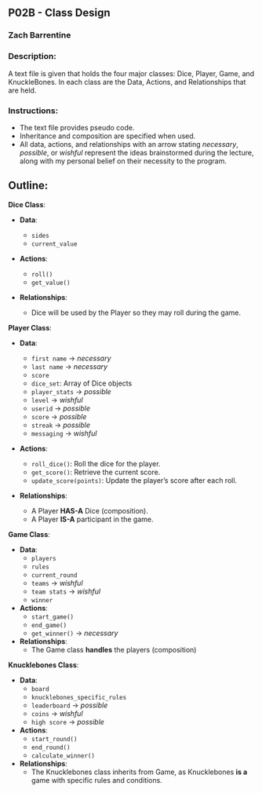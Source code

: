 ## P02B - Class Design
### Zach Barrentine
### Description:

A text file is given that holds the four major classes: Dice, Player, Game, and KnuckleBones. In each class are the Data, Actions, and
Relationships that are held.

### Instructions:

- The text file provides pseudo code.
- Inheritance and composition are specified when used.
- All data, actions, and relationships with an arrow stating *necessary*, *possible*, or *wishful* represent the ideas brainstormed during the lecture, along with my personal belief on their necessity to the program.

## Outline:

**Dice Class**: 
- **Data**:
  - `sides`
  - `current_value`
 
- **Actions**:
  - `roll()`
  - `get_value()`
- **Relationships**:
  - Dice will be used by the Player so they may roll during the game.


**Player Class**:
- **Data**:
  - `first name` -> *necessary*
  - `last name` -> *necessary*
  - `score`
  - `dice_set`: Array of Dice objects
  - `player_stats` -> *possible*
  - `level` -> *wishful*
  - `userid` -> *possible*
  - `score` -> *possible*
  - `streak` -> *possible*
  - `messaging` -> *wishful*
  
- **Actions**:
  - `roll_dice()`: Roll the dice for the player.
  - `get_score()`: Retrieve the current score.
  - `update_score(points)`: Update the player’s score after each roll.

- **Relationships**:
  - A Player **HAS-A** Dice (composition).
  - A Player **IS-A** participant in the game.

**Game Class**:
- **Data**:
  - `players`
  - `rules`
  - `current_round`
  - `teams` -> *wishful*
  - `team stats` -> *wishful*
  - `winner`
- **Actions**:
  - `start_game()`
  - `end_game()`
  - `get_winner()` -> *necessary*
- **Relationships**:
  - The Game class **handles** the players (composition)

**Knucklebones Class**:
- **Data**:
  - `board`
  - `knucklebones_specific_rules`
  - `leaderboard` -> *possible*
  - `coins` -> *wishful*
  - `high score` -> *possible*
- **Actions**:
  - `start_round()`
  - `end_round()`
  - `calculate_winner()`
- **Relationships**:
  - The Knucklebones class inherits from Game, as Knucklebones **is a** game with specific rules and conditions.

